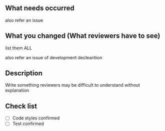 ## What needs occurred
also refer an issue

## What you changed (What reviewers have to see)
list them ALL

also refer an issue of development declearition

## Description
Write something reviewers may be difficult to understand without explanation

## Check list
- [ ] Code styles confirmed
- [ ] Test confirmed
